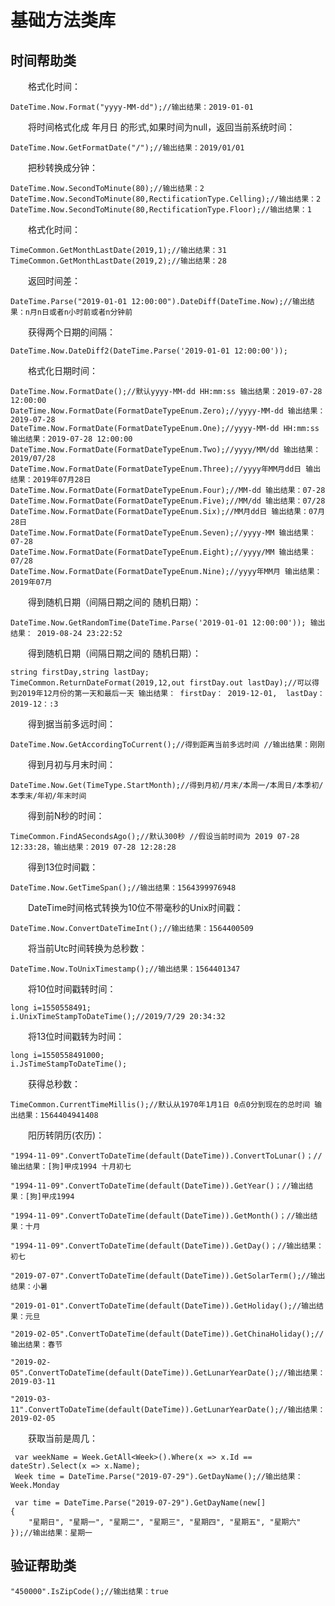 # 基础方法类库

## 时间帮助类

&emsp;&emsp;格式化时间：

	DateTime.Now.Format("yyyy-MM-dd");//输出结果：2019-01-01

&emsp;&emsp;将时间格式化成 年月日 的形式,如果时间为null，返回当前系统时间：

	DateTime.Now.GetFormatDate("/");//输出结果：2019/01/01

&emsp;&emsp;把秒转换成分钟：

    DateTime.Now.SecondToMinute(80);//输出结果：2
    DateTime.Now.SecondToMinute(80,RectificationType.Celling);//输出结果：2
    DateTime.Now.SecondToMinute(80,RectificationType.Floor);//输出结果：1

&emsp;&emsp;格式化时间：

    TimeCommon.GetMonthLastDate(2019,1);//输出结果：31
    TimeCommon.GetMonthLastDate(2019,2);//输出结果：28

&emsp;&emsp;返回时间差：

    DateTime.Parse("2019-01-01 12:00:00").DateDiff(DateTime.Now);//输出结果：n月n日或者n小时前或者n分钟前

&emsp;&emsp;获得两个日期的间隔：

    DateTime.Now.DateDiff2(DateTime.Parse('2019-01-01 12:00:00'));


&emsp;&emsp;格式化日期时间：

    DateTime.Now.FormatDate();//默认yyyy-MM-dd HH:mm:ss 输出结果：2019-07-28 12:00:00
    DateTime.Now.FormatDate(FormatDateTypeEnum.Zero);//yyyy-MM-dd 输出结果：2019-07-28
    DateTime.Now.FormatDate(FormatDateTypeEnum.One);//yyyy-MM-dd HH:mm:ss 输出结果：2019-07-28 12:00:00
    DateTime.Now.FormatDate(FormatDateTypeEnum.Two);//yyyy/MM/dd 输出结果：2019/07/28
    DateTime.Now.FormatDate(FormatDateTypeEnum.Three);//yyyy年MM月dd日 输出结果：2019年07月28日
    DateTime.Now.FormatDate(FormatDateTypeEnum.Four);//MM-dd 输出结果：07-28
    DateTime.Now.FormatDate(FormatDateTypeEnum.Five);//MM/dd 输出结果：07/28
    DateTime.Now.FormatDate(FormatDateTypeEnum.Six);//MM月dd日 输出结果：07月28日
    DateTime.Now.FormatDate(FormatDateTypeEnum.Seven);//yyyy-MM 输出结果：07-28
    DateTime.Now.FormatDate(FormatDateTypeEnum.Eight);//yyyy/MM 输出结果：07/28
    DateTime.Now.FormatDate(FormatDateTypeEnum.Nine);//yyyy年MM月 输出结果：2019年07月

&emsp;&emsp;得到随机日期（间隔日期之间的 随机日期）：

    DateTime.Now.GetRandomTime(DateTime.Parse('2019-01-01 12:00:00')); 输出结果： 2019-08-24 23:22:52


&emsp;&emsp;得到随机日期（间隔日期之间的 随机日期）：

    string firstDay,string lastDay;
    TimeCommon.ReturnDateFormat(2019,12,out firstDay.out lastDay);//可以得到2019年12月份的第一天和最后一天 输出结果： firstDay： 2019-12-01,  lastDay： 2019-12：:3

&emsp;&emsp;得到据当前多远时间：
		
    DateTime.Now.GetAccordingToCurrent();//得到距离当前多远时间 //输出结果：刚刚


&emsp;&emsp;得到月初与月末时间：
		
    DateTime.Now.Get(TimeType.StartMonth);//得到月初/月末/本周一/本周日/本季初/本季末/年初/年末时间 

&emsp;&emsp;得到前N秒的时间：

    TimeCommon.FindASecondsAgo();//默认300秒 //假设当前时间为 2019 07-28 12:33:28，输出结果：2019 07-28 12:28:28

&emsp;&emsp;得到13位时间戳：

    DateTime.Now.GetTimeSpan();//输出结果：1564399976948

&emsp;&emsp;DateTime时间格式转换为10位不带毫秒的Unix时间戳：

    DateTime.Now.ConvertDateTimeInt();//输出结果：1564400509

&emsp;&emsp;将当前Utc时间转换为总秒数：

    DateTime.Now.ToUnixTimestamp();//输出结果：1564401347

&emsp;&emsp;将10位时间戳转时间：
		
    long i=1550558491;
    i.UnixTimeStampToDateTime();//2019/7/29 20:34:32

&emsp;&emsp;将13位时间戳转为时间：

    long i=1550558491000;
    i.JsTimeStampToDateTime();

&emsp;&emsp;获得总秒数：

    TimeCommon.CurrentTimeMillis();//默认从1970年1月1日 0点0分到现在的总时间 输出结果：1564404941408

&emsp;&emsp;阳历转阴历(农历)：
    
    "1994-11-09".ConvertToDateTime(default(DateTime)).ConvertToLunar()；//输出结果：[狗]甲戌1994 十月初七

    "1994-11-09".ConvertToDateTime(default(DateTime)).GetYear()；//输出结果：[狗]甲戌1994 

    "1994-11-09".ConvertToDateTime(default(DateTime)).GetMonth()；//输出结果：十月

    "1994-11-09".ConvertToDateTime(default(DateTime)).GetDay()；//输出结果：初七

    "2019-07-07".ConvertToDateTime(default(DateTime)).GetSolarTerm();//输出结果：小暑

    "2019-01-01".ConvertToDateTime(default(DateTime)).GetHoliday();//输出结果：元旦

    "2019-02-05".ConvertToDateTime(default(DateTime)).GetChinaHoliday();//输出结果：春节

    "2019-02-05".ConvertToDateTime(default(DateTime)).GetLunarYearDate();//输出结果：2019-03-11

    "2019-03-11".ConvertToDateTime(default(DateTime)).GetLunarYearDate();//输出结果：2019-02-05

&emsp;&emsp;获取当前是周几：

     var weekName = Week.GetAll<Week>().Where(x => x.Id == dateStr).Select(x => x.Name);
     Week time = DateTime.Parse("2019-07-29").GetDayName();//输出结果：Week.Monday

     var time = DateTime.Parse("2019-07-29").GetDayName(new[]
    {
        "星期日", "星期一", "星期二", "星期三", "星期四", "星期五", "星期六"
    });//输出结果：星期一

## 验证帮助类

    "450000".IsZipCode();//输出结果：true
